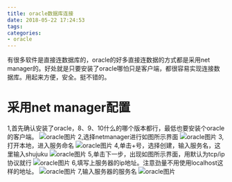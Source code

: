 ```yaml
---
title: oracle数据库连接
date: 2018-05-22 17:24:53
tags:
categories:
- oracle
---
```

有很多软件是直接连数据库的，oracle的好多直接连数据的方式都是采用net manager的。好处就是只要安装了oracle哪怕只是客户端，都很容易实现连接数据库。用起来方便，安全。挺不错的。
# 采用net manager配置
1,首先确认安装了oracle，8、9、10什么的哪个版本都行，最低也要安装个oracle的客户端。
![oracle图片](/images/oracle/create/connet/1.png)
2,选择netmanager进行如图所示界面
![oracle图片](/images/oracle/create/connet/2.png)
3,打开本地，进入服务命名
![oracle图片](/images/oracle/create/connet/3.png)
4,单击+号，选择创建，输入服务名，这里输入shujuku
![oracle图片](/images/oracle/create/connet/4.png)
5,单击下一步，出现如图所示界面，用默认为tcp/ip协议就行
![oracle图片](/images/oracle/create/connet/5.png)
6,填写上服务器的ip地址。注意劲量不用使用localhost这样的地址。
![oracle图片](/images/oracle/create/connet/6.png)
7,输入服务器的服务名
![oracle图片](/images/oracle/create/connet/7.png)


